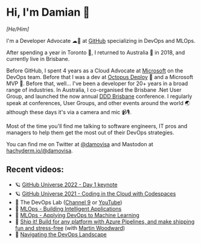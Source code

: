 # Hi, I'm Damian 👋
_[He/Him]_

I'm a Developer Advocate ☁🥑 at [GitHub](https://github.com) specializing in DevOps and MLOps.

After spending a year in Toronto 🍁, I returned to Australia 🦘 in 2018, and currently live in Brisbane.

Before GitHub, I spent 4 years as a Cloud Advocate at [Microsoft](https://azure.com) on the DevOps team. Before that I was a dev at [Octopus Deploy](https://octopus.com) 🐙 and a Microsoft MVP 🏅. Before that, well... I've been a developer for 20+ years in a broad range of industries. In Australia, I co-organised the Brisbane .Net User Group, and launched the now annual [DDD Brisbane](https://dddbrisbane.com) conference. I regularly speak at conferences, User Groups, and other events around the world 🌏 although these days it's via a camera and mic 📹🎙.

Most of the time you'll find me talking to software engineers, IT pros and managers to help them get the most out of their DevOps strategies.

You can find me on Twitter at [@damovisa](https://twitter.com/damovisa) and Mastodon at <a rel="me" href="https://hachyderm.io/@damovisa">hachyderm.io/@damovisa</a>.

## Recent videos:

- 🪐 [GitHub Universe 2022 - Day 1 keynote](https://www.youtube.com/watch?v=AYRxDoUxcfQ)
- 🪐 [GitHub Universe 2021 - Coding in the Cloud with Codespaces](https://www.youtube.com/watch?v=xWr_yH_AGVs&list=PL0lo9MOBetEEZgg6veOlWJBeUaDTsgKk-&index=3)
- 🧫 The DevOps Lab ([Channel 9](https://aka.ms/devopslab) or [YouTube](https://aka.ms/devopslab-yt))
- 🧠 [MLOps - Building Intelligent Applications](https://www.microsoft.com/experiences/video/mlops-building-intelligent-applications/?WT.mc_id=devops-0000-dabrady)
- 🧠 [MLOps - Applying DevOps to Machine Learning](https://myignite.techcommunity.microsoft.com/sessions/83003?WT.mc_id=devops-0000-dabrady)
- 🚀 [Ship it! Build for any platform with Azure Pipelines, and make shipping fun and stress-free](https://myignite.techcommunity.microsoft.com/sessions/81619?WT.mc_id=devops-0000-dabrady) (with [Martin Woodward](https://github.com/martinwoodward))
- 🧭 [Navigating the DevOps Landscape](https://mybuild.microsoft.com/sessions/16934a22-a3c2-4915-a783-b38903efca0b?WT.mc_id=devops-0000-dabrady)
